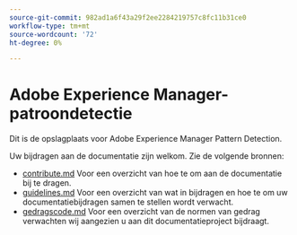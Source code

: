 ```yaml
---
source-git-commit: 982ad1a6f43a29f2ee2284219757c8fc11b31ce0
workflow-type: tm+mt
source-wordcount: '72'
ht-degree: 0%

---
```

# Adobe Experience Manager-patroondetectie

Dit is de opslagplaats voor Adobe Experience Manager Pattern Detection.

Uw bijdragen aan de documentatie zijn welkom. Zie de volgende bronnen:

* [contribute.md](contributing.md) Voor een overzicht van hoe te om aan de documentatie bij te dragen.
* [guidelines.md](guidelines.md) Voor een overzicht van wat in bijdragen en hoe te om uw documentatiebijdragen samen te stellen wordt verwacht.
* [gedragscode.md](code-of-conduct.md) Voor een overzicht van de normen van gedrag verwachten wij aangezien u aan dit documentatieproject bijdraagt.
